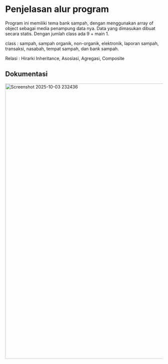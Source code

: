 # Penjelasan alur program
Program ini memiliki tema bank sampah, dengan menggunakan array of object sebagai media penampung data nya. 
Data yang dimasukan dibuat secara statis. Dengan jumlah class ada 9 + main 1.

class :
sampah, sampah organik, non-organik, elektronik, laporan sampah, transaksi, nasabah, tempat sampah, dan bank sampah.

Relasi :
Hirarki Inheritance, Asosiasi, Agregasi, Composite

## Dokumentasi
<img width="1077" height="881" alt="Screenshot 2025-10-03 232436" src="https://github.com/user-attachments/assets/c50863e2-88ef-458a-be16-6f0197d57301" />
